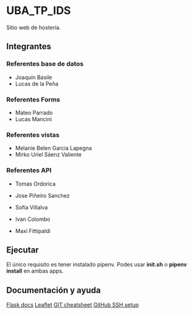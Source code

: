 # UBA_TP_IDS
Sitio web de hostería.

## Integrantes

### Referentes base de datos
- Joaquín Basile
- Lucas de la Peña

### Referentes Forms
- Mateo Parrado
- Lucas Mancini

### Referentes vistas
- Melanie Belen Garcia Lapegna
- Mirko Uriel Sáenz Valiente

### Referentes API
- Tomas Ordorica

- Jose Piñeiro Sanchez
- Sofía Villalva
- Ivan Colombo
- Maxi Fittipaldi


## Ejecutar
El único requisito es tener instalado pipenv.
Podes usar **init.sh** o **pipenv install** en
ambas apps.

## Documentación y ayuda
[Flask docs](https://flask.palletsprojects.com/en/3.0.x/)
[Leaflet](https://leafletjs.com/examples.html)
[GIT cheatsheet](https://education.github.com/git-cheat-sheet-education.pdf)
[GitHub SSH setup](https://docs.github.com/en/authentication/connecting-to-github-with-ssh)
